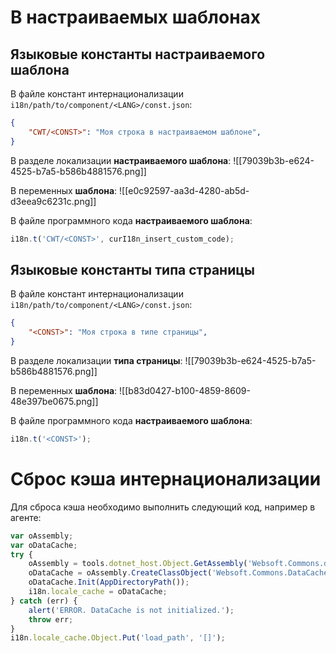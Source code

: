 
# В настраиваемых шаблонах

## Языковые константы настраиваемого шаблона
В файле констант интернационализации  `i18n/path/to/component/<LANG>/const.json`:
```json
{
	"CWT/<CONST>": "Моя строка в настраиваемом шаблоне",
}
```

В разделе локализации **настраиваемого шаблона**:
![[79039b3b-e624-4525-b7a5-b586b4881576.png]]

В переменных **шаблона**:
![[e0c92597-aa3d-4280-ab5d-d3eea9c6231c.png]]

В файле программного кода **настраиваемого шаблона**:
```js
i18n.t('CWT/<CONST>', curI18n_insert_custom_code);
```

## Языковые константы типа страницы
В файле констант интернационализации  `i18n/path/to/component/<LANG>/const.json`:
```json
{
	"<CONST>": "Моя строка в типе страницы",
}
```

В разделе локализации **типа страницы**:
![[79039b3b-e624-4525-b7a5-b586b4881576.png]]

В переменных **шаблона**:
![[b83d0427-b100-4859-8609-48e397be0675.png]]

В файле программного кода **настраиваемого шаблона**:
```js
i18n.t('<CONST>');
```

# Сброс кэша интернационализации
Для сброса кэша необходимо выполнить следующий код, например в агенте:
```js
var oAssembly;
var oDataCache;
try {
    oAssembly = tools.dotnet_host.Object.GetAssembly('Websoft.Commons.dll');
    oDataCache = oAssembly.CreateClassObject('Websoft.Commons.DataCache');
    oDataCache.Init(AppDirectoryPath());
    i18n.locale_cache = oDataCache;
} catch (err) {
    alert('ERROR. DataCache is not initialized.');
    throw err;
}
i18n.locale_cache.Object.Put('load_path', '[]');
```